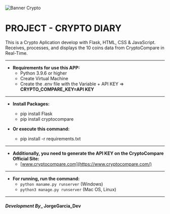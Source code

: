 ![Banner Crypto](https://res.cloudinary.com/duckwaaai/image/upload/f_auto,q_auto/v1/Crypto-Diary/llmk18zoql5jqmuc4pzo)

# PROJECT - CRYPTO DIARY

This is a Crypto Aplication develop with Flask, HTML, CSS & JavaScript.
Receives, processes, and displays the 10 coins data from CryptoCompare in Real-Time.

---

* **Requirements for use this APP:**
  * Python 3.9.6 or higher
  * Create Virtual Machine
  * Create the .env file with the Variable + API KEY => **CRYPTO_COMPARE_KEY=API KEY**

---

* **Install Packages:**
  * pip install Flask
  * pip install cryptocompare

* **Or execute this command:**
  * pip install -r requirements.txt

---

* **Additionally, you need to generate the API KEY on the CryptoCompare Official Site:**
  * [www.cryptocompare.com](https://www.cryptocompare.com/)

---

* **For running, run the command:**
  * ```python maname.py runserver``` (Windows)
  * ```python3 manage.py runserver``` (Mac OS, Linux)

---

#### _Development By__ JorgeGarcia_Dev